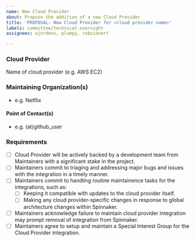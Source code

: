 ```yaml
---
name: New Cloud Provider
about: Propose the addition of a new Cloud Provider
title: 'PROPOSAL: New Cloud Provider for <cloud provider name>'
labels: committee/technical-oversight
assignees: ajordens, plumpy, robzienert

---
```


### Cloud Provider

Name of cloud provider (e.g. AWS EC2)

### Maintaining Organization(s)

- e.g. Netflix

#### Point of Contact(s)

- e.g. (at)github_user

### Requirements

- [ ] Cloud Provider will be actively backed by a development team from Maintainers with a significant stake in the project.
- [ ] Maintainers commit to triaging and addressing major bugs and issues with the integration in a timely manner.
- [ ] Maintainers commit to handling routine maintainence tasks for the integrations, such as:
  - [ ] Keeping it compatible with updates to the cloud provider itself.
  - [ ] Making any cloud provider-specific changes in response to global architecture changes within Spinnaker.
- [ ] Maintainers acknowledge failure to maintain cloud provider integration may prompt removal of integration from Spinnaker.
- [ ] Maintainers agree to setup and maintain a Special Interest Group for the Cloud Provider integration.
